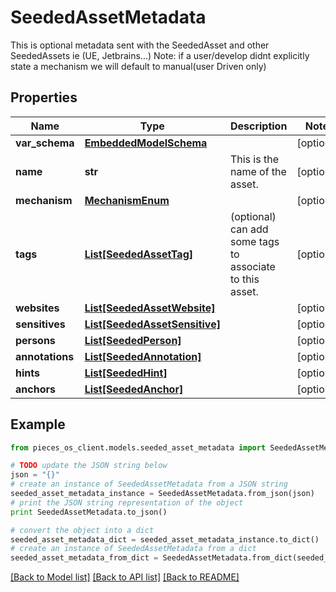 # SeededAssetMetadata

This is optional metadata sent with the SeededAsset and other SeededAssets ie (UE, Jetbrains...)  Note: if a user/develop didnt explicitly state a mechanism we will default to manual(user Driven only)

## Properties
Name | Type | Description | Notes
------------ | ------------- | ------------- | -------------
**var_schema** | [**EmbeddedModelSchema**](EmbeddedModelSchema.md) |  | [optional] 
**name** | **str** | This is the name of the asset. | [optional] 
**mechanism** | [**MechanismEnum**](MechanismEnum.md) |  | [optional] 
**tags** | [**List[SeededAssetTag]**](SeededAssetTag.md) | (optional) can add some tags to associate to this asset. | [optional] 
**websites** | [**List[SeededAssetWebsite]**](SeededAssetWebsite.md) |  | [optional] 
**sensitives** | [**List[SeededAssetSensitive]**](SeededAssetSensitive.md) |  | [optional] 
**persons** | [**List[SeededPerson]**](SeededPerson.md) |  | [optional] 
**annotations** | [**List[SeededAnnotation]**](SeededAnnotation.md) |  | [optional] 
**hints** | [**List[SeededHint]**](SeededHint.md) |  | [optional] 
**anchors** | [**List[SeededAnchor]**](SeededAnchor.md) |  | [optional] 

## Example

```python
from pieces_os_client.models.seeded_asset_metadata import SeededAssetMetadata

# TODO update the JSON string below
json = "{}"
# create an instance of SeededAssetMetadata from a JSON string
seeded_asset_metadata_instance = SeededAssetMetadata.from_json(json)
# print the JSON string representation of the object
print SeededAssetMetadata.to_json()

# convert the object into a dict
seeded_asset_metadata_dict = seeded_asset_metadata_instance.to_dict()
# create an instance of SeededAssetMetadata from a dict
seeded_asset_metadata_from_dict = SeededAssetMetadata.from_dict(seeded_asset_metadata_dict)
```
[[Back to Model list]](../README.md#documentation-for-models) [[Back to API list]](../README.md#documentation-for-api-endpoints) [[Back to README]](../README.md)


